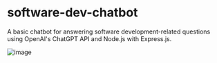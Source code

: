 # software-dev-chatbot
A basic chatbot for answering software development-related questions using OpenAI's ChatGPT API and Node.js with Express.js.

![image](https://github.com/darrelpoldev/software-dev-chatbot/assets/81864872/eb824dd5-1dca-44b7-aa2c-6e1e4940a240)
